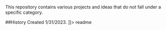 <snippet>
  <content><![CDATA[
# hello-world
# ${1: Misc Projects}

This repository contains various projects and ideas that do not fall under a specific category.

##History
Created 1/31/2023.
]]></content>
  <tabTrigger>readme</tabTrigger>
</snippet>
